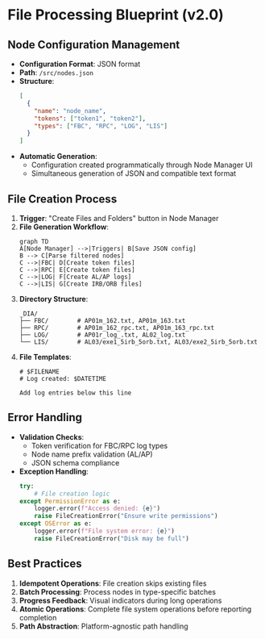 # File Processing Blueprint (v2.0)

## Node Configuration Management
- **Configuration Format**: JSON format
- **Path**: `/src/nodes.json`
- **Structure**:
  ```json
  [
    {
      "name": "node_name",
      "tokens": ["token1", "token2"],
      "types": ["FBC", "RPC", "LOG", "LIS"]
    }
  ]
  ```
- **Automatic Generation**:
  - Configuration created programmatically through Node Manager UI
  - Simultaneous generation of JSON and compatible text format

## File Creation Process
1. **Trigger**: "Create Files and Folders" button in Node Manager
2. **File Generation Workflow**:
   ```mermaid
   graph TD
   A[Node Manager] -->|Triggers| B[Save JSON config]
   B --> C[Parse filtered nodes]
   C -->|FBC| D[Create token files]
   C -->|RPC| E[Create token files]
   C -->|LOG| F[Create AL/AP logs]
   C -->|LIS| G[Create IRB/ORB files]
   ```
3. **Directory Structure**:
   ```
   _DIA/
   ├── FBC/        # AP01m_162.txt, AP01m_163.txt
   ├── RPC/        # AP01m_162_rpc.txt, AP01m_163_rpc.txt
   ├── LOG/        # AP01r_log_.txt, AL02_log.txt
   └── LIS/        # AL03/exe1_5irb_5orb.txt, AL03/exe2_5irb_5orb.txt
   ```
4. **File Templates**:
   ```text
   # $FILENAME
   # Log created: $DATETIME
   
   Add log entries below this line
   ```

## Error Handling
- **Validation Checks**:
  - Token verification for FBC/RPC log types
  - Node name prefix validation (AL/AP)
  - JSON schema compliance
- **Exception Handling**:
  ```python
  try:
      # File creation logic
  except PermissionError as e:
      logger.error(f"Access denied: {e}")
      raise FileCreationError("Ensure write permissions")
  except OSError as e:
      logger.error(f"File system error: {e}")
      raise FileCreationError("Disk may be full")
  ```

## Best Practices
1. **Idempotent Operations**: File creation skips existing files
2. **Batch Processing**: Process nodes in type-specific batches
3. **Progress Feedback**: Visual indicators during long operations
4. **Atomic Operations**: Complete file system operations before reporting completion
5. **Path Abstraction**: Platform-agnostic path handling
